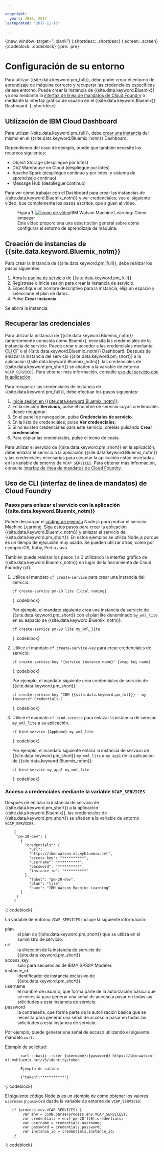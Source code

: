 ```yaml
---

copyright:
  years: 2016, 2017
lastupdated: "2017-11-16"

---
```

{:new_window: target="_blank"}
{:shortdesc: .shortdesc}
{:screen: .screen}
{:codeblock: .codeblock}
{:pre: .pre}

# Configuración de su entorno

Para utilizar {{site.data.keyword.pm_full}}, debe poder crear el entorno de aprendizaje de máquina correcto y recuperar las credenciales específicas de ese entorno. Puede crear la instancia de {{site.data.keyword.Bluemix}} ya sea mediante la [interfaz de línea de mandatos de Cloud Foundry](https://github.com/cloudfoundry/cli#getting-started) o mediante la interfaz gráfica de usuario en el {{site.data.keyword.Bluemix}} Dashboard.
{: shortdesc}

## Utilización de IBM Cloud Dashboard

Para utilizar {{site.data.keyword.pm_full}}, debe [crear una instancia](https://console.bluemix.net/catalog/services/machine-learning) del mismo en el {{site.data.keyword.Bluemix_notm}} Dashboard.

Dependiendo del caso de ejemplo, puede que también necesite los recursos siguientes:

- Object Storage (despliegue por lotes)
- Db2 Warehouse on Cloud (despliegue por lotes)
- Apache Spark (despliegue continuo y por lotes, y sistema de aprendizaje continuo)
- Message Hub (despliegue continuo)

Para ver cómo trabajar con el Dashboard para crear las instancias de {{site.data.keyword.Bluemix_notm}} y ver credenciales, vea el siguiente vídeo, que complementa los pasos escritos, que siguen al vídeo.

<figure class="fignone" id="concept_bvb_fts_1cb__machinelearningsetup"><figcaption>Figura 1. <span class="ph"><a href="https://www.youtube.com/embed/fm8gqguFD9g?rel=0" rel="external" target="_blank" title="Si no puede acceder al vídeo incluido en esta página, puede acceder al mismo desde el sitio web de YouTube. (Se abre en un nuevo separador o ventana)">    <img src="images/video.png" alt="Icono de vídeo"></a>IBM Watson Machine Learning: Cómo empezar</span></figcaption>

<object height="315" data="https://www.youtube.com/embed/fm8gqguFD9g?rel=0" width="560">
<span>Este vídeo proporciona una descripción general sobre cómo configurar el entorno de aprendizaje de máquina.</span>
<param name="movie" value="https://www.youtube.com/embed/fm8gqguFD9g?rel=0">
<param name="allowFullScreen" value="true">
<param name="allowscriptaccess" value="always">
<param name="scale" value="noScale">
</object>
</figure>

## Creación de instancias de {{site.data.keyword.Bluemix_notm}}

Para crear la instancia de {{site.data.keyword.pm_full}}, debe realizar los pasos siguientes:

1. Abra la [página de servicio](https://console.bluemix.net/catalog/services/machine-learning) de {{site.data.keyword.pm_full}}.
2. Regístrese o inicie sesión para crear la instancia de servicio.
3. Especifique un nombre descriptivo para la instancia, elija un espacio y seleccione el plan de datos.
4. Pulse **Crear instancia**.

Se abrirá la instancia.

## Recuperar las credenciales

Para utilizar la instancia de {{site.data.keyword.Bluemix_notm}} (anteriormente conocida como Bluemix), necesita las credenciales de la instancia de servicio. Puede crear y acceder a las credenciales mediante [CLI CF](using_pm_service.html) o el {{site.data.keyword.Bluemix_notm}} Dashboard. Después de enlazar la instancia del servicio {{site.data.keyword.pm_short}} a la aplicación {{site.data.keyword.Bluemix_notm}}, las credenciales de {{site.data.keyword.pm_short}} se añaden a la variable de entorno `VCAP_SERVICES`. Para obtener más información, consulte [uso del servicio con la aplicación](using_pm_service.html).

Para recuperar las credenciales de instancia de {{site.data.keyword.pm_full}}, debe efectuar los pasos siguientes:

1. [Inicie sesión en {{site.data.keyword.Bluemix_notm}}](https://console.ng.bluemix.net/?cm_sp=dw-bluemix-_-clouddataservices-_-devcenter).
2. En la sección **Servicios**, pulse el nombre de servicio cuyas credenciales desee recuperar.
3. En el panel de navegación, pulse **Credenciales de servicio**.
4. En la lista de credenciales, pulse **Ver credenciales**.
5. Si no existen credenciales para este servicio, créelas pulsando **Crear credenciales**.
6. Para copiar las credenciales, pulse el icono de copia.

Para utilizar el servicio de {{site.data.keyword.pm_short}} en la aplicación, debe enlazar el servicio a la aplicación {{site.data.keyword.Bluemix_notm}} y las credenciales necesarias para ejecutar la aplicación están insertadas en la variable de entorno de `VCAP_SERVICES`. Para obtener más información, consulte [interfaz de línea de mandatos de Cloud Foundry](#cloud-foundry-command-line-interface).

## Uso de CLI (interfaz de línea de mandatos) de Cloud Foundry

### Pasos para enlazar el servicio con la aplicación {{site.data.keyword.Bluemix_notm}}

Puede descargar el [código de ejemplo](https://github.com/pmservice/product-line-prediction/blob/master/README.md) Node.js para probar el servicio Machine
Learning. Siga estos pasos para crear la aplicación {{site.data.keyword.Bluemix_notm}} y enlazar el servicio de {{site.data.keyword.pm_short}}. En estos ejemplos se utiliza Node.js porque es un tiempo de ejecución muy usado. Se pueden utilizar otros, como por ejemplo iOS, Ruby, Perl o Java.

También puede realizar los pasos 1 a 3 utilizando la interfaz gráfica de {{site.data.keyword.Bluemix_notm}} en lugar de la herramienta de Cloud Foundry (cf).

1. Utilice el mandato `cf
create-service` para crear una instancia del servicio:

   ```
   cf create-service pm-20 lite {local naming}
   ```
   {: codeblock}

   Por ejemplo, el mandato siguiente crea una instancia de servicio de {{site.data.keyword.pm_short}}
   con el plan lite denominado `my_wml_lite` en su espacio de {{site.data.keyword.Bluemix_notm}}:

   ```
   cf create-service pm-20 lite my_wml_lite
   ```
   {: codeblock}

2. Utilice el mandato `cf create-service-key` para crear credenciales de servicio:

   ```
   cf create-service-key "{service instance name}" {vcap key name}
   ```
   {: codeblock}

   Por ejemplo, el mandato siguiente crea credenciales de servicio de {{site.data.keyword.pm_short}}:

   ```
   cf create-service-key "IBM {{site.data.keyword.pm_full}} - my instance" Credentials-1
   ```
   {: codeblock}

3. Utilice el mandato `cf bind-service` para enlazar la instancia de servicio
   `my_wml_lite` a su aplicación.

   ```
   cf bind-service {AppName} my_wml_lite
   ```
   {: codeblock}

   Por ejemplo, el mandato siguiente enlaza la instancia de servicio de {{site.data.keyword.pm_short}}
   `my_wml_lite` a `my_app1` de la aplicación de {{site.data.keyword.Bluemix_notm}}:

   ```
   cf bind-service my_app1 my_wml_lite
   ```
   {: codeblock}

### Acceso a credenciales mediante la variable `VCAP_SERVICES`

Después de enlazar la instancia de servicio de {{site.data.keyword.pm_short}} a la aplicación {{site.data.keyword.Bluemix}}, las credenciales de {{site.data.keyword.pm_short}} se añaden a la variable de entorno `VCAP_SERVICES`:

```
    {
     "pm-20-dev": [
       {
         "credentials": {
           "url":
           "https://ibm-watson-ml.mybluemix.net",
           "access_key": "**********",
           "username": "**********",
           "password": "**********",
           "instance_id": "**********"
         },
           "label": "pm-20-dev",
           "plan": "lite",
           "name": "IBM Watson Machine Learning”
       }
     ]
    }
```
{: codeblock}

   La variable de entorno `VCAP_SERVICES` incluye la siguiente información:

<dl>
<dt>plan</dt>
<dd>el plan de {{site.data.keyword.pm_short}} que se utiliza en el suministro de servicio.</dd>
<dt>url</dt><dd>la dirección de la instancia de servicio de {{site.data.keyword.pm_short}}.
<dt>access_key</dt><dd>solo para secuencias de IBM® SPSS® Modeler.</dd>
<dt>instance_id</dt><dd>identificador de instancia exclusivo de {{site.data.keyword.pm_short}}.</dd>
<dt>username</dt><dd>el nombre de usuario, que forma parte de la autorización básica que se necesita para generar una señal de acceso a pasar en todas las solicitudes a esta instancia de servicio.</dd>
<dt>password</dt><dd>la contraseña, que forma parte de la autorización básica que se necesita para generar una señal de acceso a pasar en todas las solicitudes a esta instancia de servicio. </dd>
</dl>

Por ejemplo, puede generar una señal de acceso utilizando el siguiente mandato `curl`:

Ejemplo de solicitud:

```
       curl --basic --user {username}:{password} https://ibm-watson-ml.mybluemix.net/v3/identity/token

       Ejemplo de salida:

       {"token":"**********"}
```
{: codeblock}

   El siguiente código Node.js es un ejemplo de cómo obtener los valores
   `username` y `password` desde la variable de entorno de `VCAP_SERVICES`:

```
   if (process.env.VCAP_SERVICES) {
        var env = JSON.parse(process.env.VCAP_SERVICES);
        var credentials = env['pm-20'][0].credentials;
        var username = credentials.username;
        var password = credentials.password;
        var instance_id = credentials.instance_id;
    }
```
{: codeblock}
